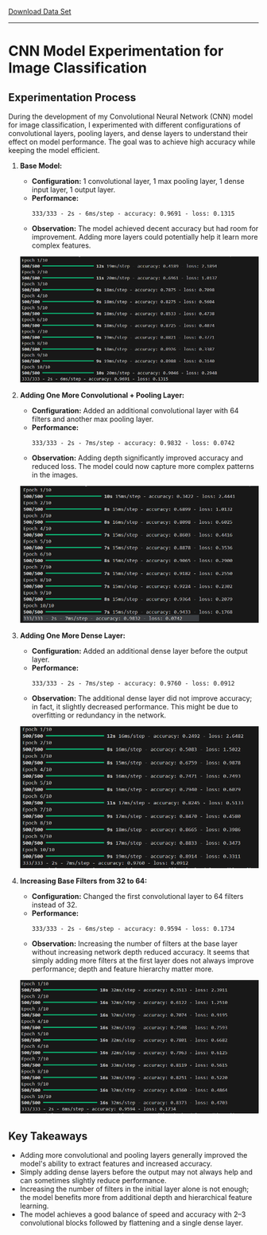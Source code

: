 [Download Data Set](https://cdn.cs50.net/ai/2023/x/projects/5/gtsrb.zip)


---

# CNN Model Experimentation for Image Classification

## Experimentation Process

During the development of my Convolutional Neural Network (CNN) model for image classification, I experimented with different configurations of convolutional layers, pooling layers, and dense layers to understand their effect on model performance. The goal was to achieve high accuracy while keeping the model efficient.

1. **Base Model:**
   - **Configuration:** 1 convolutional layer, 1 max pooling layer, 1 dense input layer, 1 output layer.
   - **Performance:** 
     ```
     333/333 - 2s - 6ms/step - accuracy: 0.9691 - loss: 0.1315
     ```
   - **Observation:** The model achieved decent accuracy but had room for improvement. Adding more layers could potentially help it learn more complex features.

   ![Base Model Architecture](images/base_model.png)  

2. **Adding One More Convolutional + Pooling Layer:**
   - **Configuration:** Added an additional convolutional layer with 64 filters and another max pooling layer.
   - **Performance:** 
     ```
     333/333 - 2s - 7ms/step - accuracy: 0.9832 - loss: 0.0742
     ```
   - **Observation:** Adding depth significantly improved accuracy and reduced loss. The model could now capture more complex patterns in the images.

   ![Conv + Pooling Added](images/conv_pool_added.png) 

3. **Adding One More Dense Layer:**
   - **Configuration:** Added an additional dense layer before the output layer.
   - **Performance:** 
     ```
     333/333 - 2s - 7ms/step - accuracy: 0.9760 - loss: 0.0912
     ```
   - **Observation:** The additional dense layer did not improve accuracy; in fact, it slightly decreased performance. This might be due to overfitting or redundancy in the network.

   ![Dense Layer Added](images/dense_added.png)  

4. **Increasing Base Filters from 32 to 64:**
   - **Configuration:** Changed the first convolutional layer to 64 filters instead of 32.
   - **Performance:** 
     ```
     333/333 - 2s - 6ms/step - accuracy: 0.9594 - loss: 0.1734
     ```
   - **Observation:** Increasing the number of filters at the base layer without increasing network depth reduced accuracy. It seems that simply adding more filters at the first layer does not always improve performance; depth and feature hierarchy matter more.

   ![Filters Increased](images/filters_increased.png)  

## Key Takeaways

- Adding more convolutional and pooling layers generally improved the model's ability to extract features and increased accuracy.
- Simply adding dense layers before the output may not always help and can sometimes slightly reduce performance.
- Increasing the number of filters in the initial layer alone is not enough; the model benefits more from additional depth and hierarchical feature learning.
- The model achieves a good balance of speed and accuracy with 2–3 convolutional blocks followed by flattening and a single dense layer.

